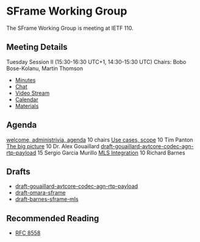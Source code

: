 # SFrame Working Group

The SFrame Working Group is meeting at IETF 110.


## Meeting Details

Tuesday Session II (15:30-16:30 UTC+1, 14:30-15:30 UTC)
Chairs: Bobo Bose-Kolanu, Martin Thomson

* [Minutes](https://codimd.ietf.org/notes-ietf-110-sframe)
* [Chat](xmpp:sframe@jabber.ietf.org?join)
* [Video Stream](https://meetings.conf.meetecho.com/ietf110/?group=sframe&short=&item=1)
* [Calendar](https://datatracker.ietf.org/meeting/110/session/28715.ics)
* [Materials](https://github.com/sframe-wg/wg-materials)


## Agenda

[welcome, administrivia, agenda](https://sframe-wg.github.io/wg-materials/ietf110/chair.pdf)
                                       10    chairs
[Use cases, scope](https://sframe-wg.github.io/wg-materials/ietf110/scope.pdf)
                                       10    Tim Panton
[The big picture](https://sframe-wg.github.io/wg-materials/ietf110/big.pdf)
                                       10    Dr. Alex Gouaillard
[draft-gouaillard-avtcore-codec-agn-rtp-payload](https://sframe-wg.github.io/wg-materials/ietf110/agnostic.pdf)
                                       15    Sergio Garcia Murillo
[MLS Integration](https://sframe-wg.github.io/wg-materials/ietf110/mls.pdf)
                                       10    Richard Barnes


## Drafts

* [draft-gouaillard-avtcore-codec-agn-rtp-payload](https://datatracker.ietf.org/doc/html/draft-gouaillard-avtcore-codec-agn-rtp-payload)
* [draft-omara-sframe](https://datatracker.ietf.org/doc/html/draft-omara-sframe-00)
* [draft-barnes-sframe-mls](https://datatracker.ietf.org/doc/html/draft-barnes-sframe-mls-00)


## Recommended Reading

* [RFC 8558](https://datatracker.ietf.org/doc/html/rfc8558)
